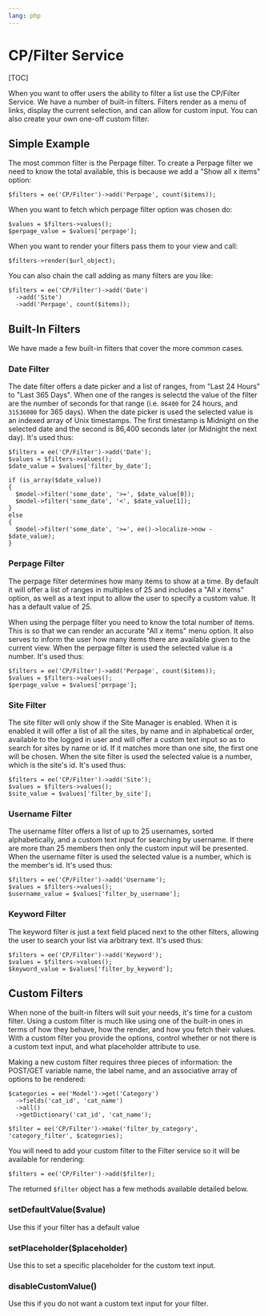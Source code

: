 ```yaml
---
lang: php
---
```


<!--
    This source file is part of the open source project
    ExpressionEngine User Guide (https://github.com/ExpressionEngine/ExpressionEngine-User-Guide)

    @link      https://expressionengine.com/
    @copyright Copyright (c) 2003-2020, Packet Tide, LLC (https://packettide.com)
    @license   https://expressionengine.com/license Licensed under Apache License, Version 2.0
-->

# CP/Filter Service

[TOC]

When you want to offer users the ability to filter a list use the CP/Filter Service. We have a number of built-in filters. Filters render as a menu of links, display the current selection, and can allow for custom input. You can also create your own one-off custom filter.

## Simple Example

The most common filter is the Perpage filter. To create a Perpage filter we need to know the total available, this is because we add a "Show all x items" option:

    $filters = ee('CP/Filter')->add('Perpage', count($items));

When you want to fetch which perpage filter option was chosen do:

    $values = $filters->values();
    $perpage_value = $values['perpage'];

When you want to render your filters pass them to your view and call:

    $filters->render($url_object);

You can also chain the call adding as many filters are you like:

    $filters = ee('CP/Filter')->add('Date')
      ->add('Site')
      ->add('Perpage', count($items));

## Built-In Filters

We have made a few built-in filters that cover the more common cases.

### Date Filter

The date filter offers a date picker and a list of ranges, from "Last 24 Hours" to "Last 365 Days". When one of the ranges is selectd the value of the filter are the number of seconds for that range (i.e. `86400` for 24 hours, and `31536000` for 365 days). When the date picker is used the selected value is an indexed array of Unix timestamps. The first timestamp is Midnight on the selected date and the second is 86,400 seconds later (or Midnight the next day). It's used thus:

    $filters = ee('CP/Filter')->add('Date');
    $values = $filters->values();
    $date_value = $values['filter_by_date'];

    if (is_array($date_value))
    {
      $model->filter('some_date', '>=', $date_value[0]);
      $model->filter('some_date', '<', $date_value[1]);
    }
    else
    {
      $model->filter('some_date', '>=', ee()->localize->now - $date_value);
    }

### Perpage Filter

The perpage filter determines how many items to show at a time. By default it will offer a list of ranges in multiples of 25 and includes a "All _x_ items" option, as well as a text input to allow the user to specify a custom value. It has a default value of 25.

When using the perpage filter you need to know the total number of items. This is so that we can render an accurate "All _x_ items" menu option. It also serves to inform the user how many items there are available given to the current view. When the perpage filter is used the selected value is a number. It's used thus:

    $filters = ee('CP/Filter')->add('Perpage', count($items));
    $values = $filters->values();
    $perpage_value = $values['perpage'];

### Site Filter

The site filter will only show if the Site Manager is enabled. When it is enabled it will offer a list of all the sites, by name and in alphabetical order, available to the logged in user and will offer a custom text input so as to search for sites by name or id. If it matches more than one site, the first one will be chosen. When the site filter is used the selected value is a number, which is the site's id. It's used thus:

    $filters = ee('CP/Filter')->add('Site');
    $values = $filters->values();
    $site_value = $values['filter_by_site'];

### Username Filter

The username filter offers a list of up to 25 usernames, sorted alphabetically, and a custom text input for searching by username. If there are more than 25 members then only the custom input will be presented. When the username filter is used the selected value is a number, which is the member's id. It's used thus:

    $filters = ee('CP/Filter')->add('Username');
    $values = $filters->values();
    $username_value = $values['filter_by_username'];

### Keyword Filter

The keyword filter is just a text field placed next to the other filters, allowing the user to search your list via arbitrary text. It's used thus:

    $filters = ee('CP/Filter')->add('Keyword');
    $values = $filters->values();
    $keyword_value = $values['filter_by_keyword'];

## Custom Filters

When none of the built-in filters will suit your needs, it's time for a custom filter. Using a custom filter is much like using one of the built-in ones in terms of how they behave, how the render, and how you fetch their values. With a custom filter you provide the options, control whether or not there is a custom text input, and what placeholder attribute to use.

Making a new custom filter requires three pieces of information: the POST/GET variable name, the label name, and an associative array of options to be rendered:

    $categories = ee('Model')->get('Category')
      ->fields('cat_id', 'cat_name')
      ->all()
      ->getDictionary('cat_id', 'cat_name');

    $filter = ee('CP/Filter')->make('filter_by_category', 'category_filter', $categories);

You will need to add your custom filter to the Filter service so it will be available for rendering:

    $filters = ee('CP/Filter')->add($filter);

The returned `$filter` object has a few methods available detailed below.

### setDefaultValue(\$value)

Use this if your filter has a default value

### setPlaceholder(\$placeholder)

Use this to set a specific placeholder for the custom text input.

### disableCustomValue()

Use this if you do not want a custom text input for your filter.
